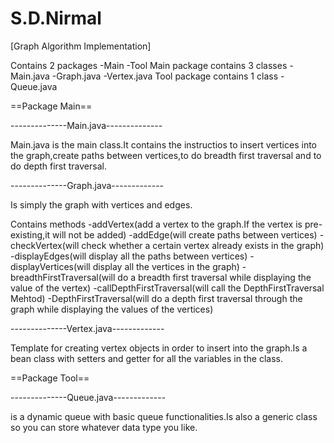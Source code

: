 # S.D.Nirmal
[Graph Algorithm Implementation]

Contains 2 packages
	-Main
	-Tool
Main package contains 3 classes
	-Main.java
	-Graph.java
	-Vertex.java
Tool package contains 1 class
	-Queue.java

==Package Main==

--------------Main.java--------------

Main.java is the main class.It contains the instructios to insert vertices into the graph,create paths between vertices,to do breadth first traversal and to do depth first traversal.

--------------Graph.java-------------

Is simply the graph with vertices and edges.

Contains methods
	-addVertex(add a vertex to the graph.If the vertex is pre-existing,it will not be added)
	-addEdge(will create paths between vertices)
	-checkVertex(will check whether a certain vertex already exists in the graph)
	-displayEdges(will display all the paths between vertices)
	-displayVertices(will display all the vertices in the graph)
	-breadthFirstTraversal(will do a breadth first traversal while displaying the value of the 		 vertex)
	-callDepthFirstTraversal(will call the DepthFirstTraversal Mehtod)
	-DepthFirstTraversal(will do a depth first traversal through the graph while displaying the 		 values of the vertices)


--------------Vertex.java-------------	

Template for creating vertex objects in order to insert into the graph.Is a bean class with setters and getter for all the variables in the class.

==Package Tool==

--------------Queue.java-------------	

is a dynamic queue with basic queue functionalities.Is also a generic class so you can store whatever data type you like.
